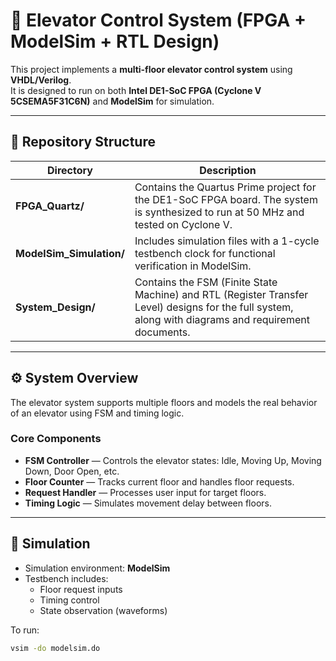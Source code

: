 # 🚀 Elevator Control System (FPGA + ModelSim + RTL Design)

This project implements a **multi-floor elevator control system** using **VHDL/Verilog**.  
It is designed to run on both **Intel DE1-SoC FPGA (Cyclone V 5CSEMA5F31C6N)** and **ModelSim** for simulation.

---

## 📁 Repository Structure

| Directory | Description |
|------------|-------------|
| **FPGA_Quartz/** | Contains the Quartus Prime project for the DE1-SoC FPGA board. The system is synthesized to run at 50 MHz and tested on Cyclone V. |
| **ModelSim_Simulation/** | Includes simulation files with a 1-cycle testbench clock for functional verification in ModelSim. |
| **System_Design/** | Contains the FSM (Finite State Machine) and RTL (Register Transfer Level) designs for the full system, along with diagrams and requirement documents. |

---

## ⚙️ System Overview

The elevator system supports multiple floors and models the real behavior of an elevator using FSM and timing logic.

### Core Components
- **FSM Controller** — Controls the elevator states: Idle, Moving Up, Moving Down, Door Open, etc.  
- **Floor Counter** — Tracks current floor and handles floor requests.  
- **Request Handler** — Processes user input for target floors.  
- **Timing Logic** — Simulates movement delay between floors.

---

## 🧪 Simulation

- Simulation environment: **ModelSim**  
- Testbench includes:
  - Floor request inputs
  - Timing control
  - State observation (waveforms)

To run:
```bash
vsim -do modelsim.do
